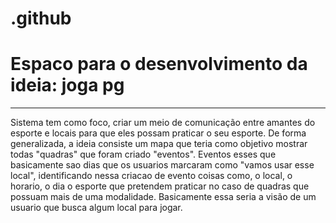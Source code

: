 # .github
<h1>Espaco para o desenvolvimento da ideia: joga pg</h1>
<hr>
<p>
  Sistema tem como foco, criar um meio de comunicação entre amantes do esporte e locais para que eles possam praticar o seu esporte.
  De forma generalizada, a ideia consiste  um mapa que teria como objetivo mostrar todas "quadras" que foram criado "eventos". Eventos esses
  que basicamente sao dias que os usuarios marcaram como "vamos usar esse local", identificando nessa criacao de evento coisas como, o local, o horario, o dia
  o esporte que pretendem praticar no caso de quadras que possuam mais de uma modalidade.
  Basicamente essa seria a visão de um usuario que busca algum local para jogar.
</p>
